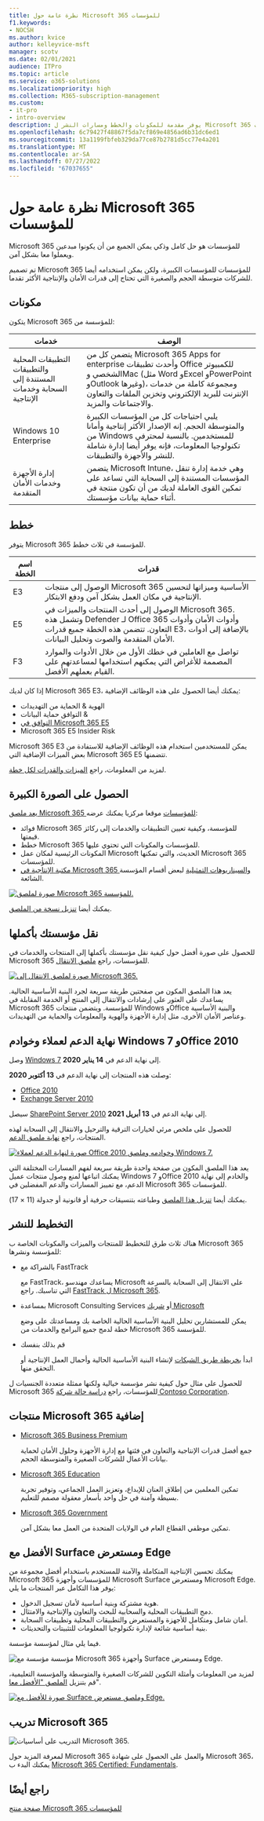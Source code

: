 ```yaml
---
title: نظرة عامة حول Microsoft 365 للمؤسسات
f1.keywords:
- NOCSH
ms.author: kvice
author: kelleyvice-msft
manager: scotv
ms.date: 02/01/2021
audience: ITPro
ms.topic: article
ms.service: o365-solutions
ms.localizationpriority: high
ms.collection: M365-subscription-management
ms.custom:
- it-pro
- intro-overview
description: يوفر مقدمة للمكونات والخطط ومسارات النشر ل Microsoft 365 للمؤسسات.
ms.openlocfilehash: 6c79427f48867f5da7cf869e4856ad6b31dc6ed1
ms.sourcegitcommit: 13a1199fbfeb329da77ce87b2781d5cc77e4a201
ms.translationtype: MT
ms.contentlocale: ar-SA
ms.lasthandoff: 07/27/2022
ms.locfileid: "67037655"
---
```

# <a name="microsoft-365-for-enterprise-overview"></a>نظرة عامة حول Microsoft 365 للمؤسسات

Microsoft 365 للمؤسسات هو حل كامل وذكي يمكن الجميع من أن يكونوا مبدعين ويعملوا معا بشكل آمن.

تم تصميم Microsoft 365 للمؤسسات للمؤسسات الكبيرة، ولكن يمكن استخدامه أيضا للشركات متوسطة الحجم والصغيرة التي تحتاج إلى قدرات الأمان والإنتاجية الأكثر تقدما.

## <a name="components"></a>مكونات

يتكون Microsoft 365 للمؤسسة من:

|خدمات|الوصف|
|---|---|
|التطبيقات المحلية والتطبيقات المستندة إلى السحابة وخدمات الإنتاجية|يتضمن كل من Microsoft 365 Apps for enterprise وأحدث تطبيقات Office للكمبيوتر الشخصي وMac (مثل Word وExcel وPowerPoint وOutlook وغيرها)، ومجموعة كاملة من خدمات الإنترنت للبريد الإلكتروني وتخزين الملفات والتعاون والاجتماعات والمزيد.|
|Windows 10 Enterprise|يلبي احتياجات كل من المؤسسات الكبيرة والمتوسطة الحجم. إنه الإصدار الأكثر إنتاجية وأمانا من Windows للمستخدمين. بالنسبة لمحترفي تكنولوجيا المعلومات، فإنه يوفر أيضا إدارة شاملة للنشر والأجهزة والتطبيقات.|
|إدارة الأجهزة وخدمات الأمان المتقدمة|يتضمن Microsoft Intune، وهي خدمة إدارة تنقل المؤسسات المستندة إلى السحابة التي تساعد على تمكين القوى العاملة لديك من أن تكون منتجة في أثناء حماية بيانات مؤسستك.|

## <a name="plans"></a>خطط

يتوفر Microsoft 365 للمؤسسة في ثلاث خطط.

|اسم الخطة|قدرات|
|---|---|
|E3|الوصول إلى منتجات Microsoft 365 الأساسية وميزاتها لتحسين الإنتاجية في مكان العمل بشكل آمن ودفع الابتكار.|
|E5|الوصول إلى أحدث المنتجات والميزات في Microsoft 365. وتشمل هذه Defender لـ Office 365 وأدوات الأمان وأدوات التعاون. تتضمن هذه الخطة جميع قدرات E3، بالإضافة إلى أدوات الأمان المتقدمة والصوت وتحليل البيانات.|
|F3|تواصل مع العاملين في خطك الأول من خلال الأدوات والموارد المصممة للأغراض التي يمكنهم استخدامها لمساعدتهم على القيام بعملهم الأفضل.|

إذا كان لديك Microsoft 365 E3، يمكنك أيضا الحصول على هذه الوظائف الإضافية:

- الهوية & الحماية من التهديدات
- التوافق حماية البيانات &
- [التوافق في Microsoft 365 E5](https://www.microsoft.com/microsoft-365/business/e5-compliance)
- Microsoft 365 E5 Insider Risk

Microsoft 365 E3 يمكن للمستخدمين استخدام هذه الوظائف الإضافية للاستفادة من بعض الميزات الإضافية التي Microsoft 365 E5 تتضمنها.

لمزيد من المعلومات، راجع [الميزات والقدرات لكل خطة](https://www.microsoft.com/microsoft-365/compare-all-microsoft-365-plans).

## <a name="get-the-big-picture"></a>الحصول على الصورة الكبيرة

[يعد ملصق Microsoft 365 للمؤسسات](../downloads/Microsoft365Enterprise.pdf) موقعا مركزيا يمكنك عرضه:

- فوائد Microsoft 365 للمؤسسة، وكيفية تعيين التطبيقات والخدمات إلى ركائز قيمتها.
- خطط Microsoft 365 للمؤسسات والمكونات التي تحتوي عليها.
- المكونات الرئيسية لمكان عمل Microsoft الحديث، والتي تمكنها Microsoft 365 للمؤسسات.
- [مكتبة الإنتاجية في Microsoft 365 والسيناريوهات التمثيلية](https://www.microsoft.com/microsoft-365/success/) لبعض أقسام المؤسسة الشائعة.

[![صورة لملصق Microsoft 365 للمؤسسة.](../media/microsoft-365-overview/m365e-poster.png)](../downloads/Microsoft365Enterprise.pdf)

يمكنك أيضا [تنزيل نسخة من الملصق](https://github.com/MicrosoftDocs/microsoft-365-docs/raw/public/microsoft-365/downloads/Microsoft365Enterprise.pdf).


## <a name="transition-your-entire-organization"></a>نقل مؤسستك بأكملها

للحصول على صورة أفضل حول كيفية نقل مؤسستك بأكملها إلى المنتجات والخدمات في Microsoft 365 للمؤسسات، راجع [ملصق الانتقال](https://download.microsoft.com/download/2/c/7/2c7bcc04-aae3-4604-9707-1ffff66b9851/transition-org-to-m365.pdf).

[![صورة لملصق الانتقال إلى Microsoft 365.](../media/microsoft-365-overview/transition-org-to-m365.png)](https://download.microsoft.com/download/2/c/7/2c7bcc04-aae3-4604-9707-1ffff66b9851/transition-org-to-m365.pdf)

يعد هذا الملصق المكون من صفحتين طريقة سريعة لجرد البنية الأساسية الحالية. يساعدك على العثور على إرشادات والانتقال إلى المنتج أو الخدمة المقابلة في Microsoft 365 للمؤسسة. ويتضمن منتجات Windows وOffice والبنية الأساسية وعناصر الأمان الأخرى، مثل إدارة الأجهزة والهوية والمعلومات والحماية من التهديدات.

## <a name="end-of-support-for-windows-7-and-office-2010-clients-and-servers"></a>نهاية الدعم لعملاء وخوادم Windows 7 وOffice 2010

وصل [Windows 7](https://aka.ms/win7upgrade) إلى نهاية الدعم في **14 يناير 2020**.

وصلت هذه المنتجات إلى نهاية الدعم في **13 أكتوبر 2020**:

- [Office 2010](/DeployOffice/office-2010-end-support-roadmap)
- [Exchange Server 2010](exchange-2010-end-of-support.md)

سيصل [SharePoint Server 2010](upgrade-from-sharepoint-2010.md) إلى نهاية الدعم في **13 أبريل 2021**.

للحصول على ملخص مرئي لخيارات الترقية والترحيل والانتقال إلى السحابة لهذه المنتجات، راجع [نهاية ملصق الدعم](../downloads/Office2010Windows7EndOfSupport.pdf).

[![صورة لنهاية الدعم لعملاء Office 2010 وخوادمه وملصق Windows 7.](../media/microsoft-365-overview/office2010-windows7-end-of-support.png)](../downloads/Office2010Windows7EndOfSupport.pdf)

يعد هذا الملصق المكون من صفحة واحدة طريقة سريعة لفهم المسارات المختلفة التي يمكنك اتباعها لمنع وصول منتجات عميل Windows 7 وOffice 2010 والخادم إلى نهاية الدعم، مع تمييز المسارات والدعم المفضلين في Microsoft 365 للمؤسسات.

يمكنك أيضا [تنزيل هذا الملصق](https://github.com/MicrosoftDocs/microsoft-365-docs/raw/public/microsoft-365/downloads/Office2010Windows7EndOfSupport.pdf) وطباعته بتنسيقات حرفية أو قانونية أو جدولة (11 × 17).

## <a name="plan-for-and-deploy"></a>التخطيط للنشر

هناك ثلاث طرق للتخطيط للمنتجات والميزات والمكونات الخاصة ب Microsoft 365 للمؤسسة ونشرها:

- بالشراكة مع FastTrack

   مع FastTrack، يساعدك مهندسو Microsoft على الانتقال إلى السحابة بالسرعة التي تناسبك. راجع [FastTrack ل Microsoft 365](https://fasttrack.microsoft.com/microsoft365).

- بمساعدة Microsoft Consulting Services أو [شريك Microsoft](https://partner.microsoft.com/)

   يمكن للمستشارين تحليل البنية الأساسية الحالية الخاصة بك ومساعدتك على وضع خطة لدمج جميع البرامج والخدمات من Microsoft 365 للمؤسسة.

- قم بذلك بنفسك

   ابدأ [بخريطة طريق الشبكات](networking-roadmap-microsoft-365.md) لإنشاء البنية الأساسية الحالية وأحمال العمل الإنتاجية أو التحقق منها.

للحصول على مثال حول كيفية نشر مؤسسة خيالية ولكنها ممثلة متعددة الجنسيات ل Microsoft 365 للمؤسسات، راجع [دراسة حالة شركة Contoso Corporation](contoso-overview.md).

## <a name="additional-microsoft-365-products"></a>منتجات Microsoft 365 إضافية

- [Microsoft 365 Business Premium](../admin/index.yml)

  جمع أفضل قدرات الإنتاجية والتعاون في فئتها مع إدارة الأجهزة وحلول الأمان لحماية بيانات الأعمال للشركات الصغيرة والمتوسطة الحجم.

- [Microsoft 365 Education](/education)

  تمكين المعلمين من إطلاق العنان للإبداع، وتعزيز العمل الجماعي، وتوفير تجربة بسيطة وآمنة في حل واحد بأسعار معقولة مصمم للتعليم.

- [Microsoft 365 Government](https://www.microsoft.com/microsoft-365/government)

  تمكين موظفي القطاع العام في الولايات المتحدة من العمل معا بشكل آمن.

## <a name="best-together-with-surface-and-the-edge-browser"></a>الأفضل مع Surface ومستعرض Edge

يمكنك تحسين الإنتاجية المتكاملة والآمنة للمستخدم باستخدام أفضل مجموعة من Microsoft 365 للمؤسسات وأجهزة Microsoft Surface ومستعرض Microsoft Edge. يوفر هذا التكامل عبر المنتجات ما يلي:

- هوية مشتركة وبنية أساسية لأمان تسجيل الدخول.
- دمج التطبيقات المحلية والسحابية للبحث والتعاون والإنتاجية والامتثال.
- أمان شامل ومتكامل للأجهزة والمستعرض والتطبيقات المحلية وتطبيقات السحابة.
- بنية أساسية شائعة لإدارة تكنولوجيا المعلومات للتثبيتات والتحديثات.

فيما يلي مثال لمؤسسة مؤسسة.

![مؤسسة مؤسسة مع Microsoft 365 وأجهزة Surface ومستعرض Edge.](../media/microsoft-365-overview/best-together-with-surface-and-edge.png)

لمزيد من المعلومات وأمثلة التكوين للشركات الصغيرة والمتوسطة والمؤسسة التعليمية، قم بتنزيل [الملصق "الأفضل معا](https://download.microsoft.com/download/2/8/d/28db0cf9-2f5a-4f63-91e2-46ff5c4d3baf/microsoft-best-together-poster.pdf)".

[![صورة للأفضل مع Surface وملصق مستعرض Edge.](../media/microsoft-365-overview/best-together-poster-thumbnail.png)](https://download.microsoft.com/download/2/8/d/28db0cf9-2f5a-4f63-91e2-46ff5c4d3baf/microsoft-best-together-poster.pdf)


## <a name="microsoft-365-training"></a>تدريب Microsoft 365

![التدريب على أساسيات Microsoft 365.](../media/microsoft-365-overview/m365-fundamentals.svg)

لمعرفة المزيد حول Microsoft 365 والعمل على الحصول على شهادة Microsoft 365، يمكنك البدء ب [Microsoft 365 Certified: Fundamentals](/learn/paths/m365-fundamentals/).

## <a name="see-also"></a>راجع أيضًا

[صفحة منتج Microsoft 365 للمؤسسات](https://www.microsoft.com/microsoft-365/enterprise)
